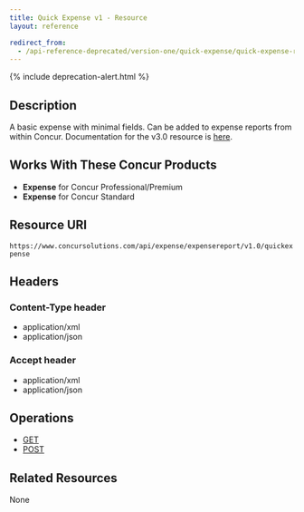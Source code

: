 ```yaml
---
title: Quick Expense v1 - Resource
layout: reference

redirect_from:
  - /api-reference-deprecated/version-one/quick-expense/quick-expense-resource.html
---
```


{% include deprecation-alert.html %}

## Description

A basic expense with minimal fields. Can be added to expense reports from within Concur. Documentation for the v3.0 resource is [here](./v3.quick-expense.html).

## Works With These Concur Products

* **Expense** for Concur Professional/Premium
* **Expense** for Concur Standard

## Resource URI

`https://www.concursolutions.com/api/expense/expensereport/v1.0/quickexpense`

## Headers

### Content-Type header

* application/xml
* application/json

### Accept header

* application/xml
* application/json

## Operations

* [GET](./v1.quick-expense-resource-get.html)
* [POST](./v1.quick-expense-resource-post.html)

## Related Resources

None
